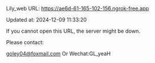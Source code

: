 Lily_web URL: https://ae6d-61-165-102-156.ngrok-free.app

Updated at: 2024-12-09 11:33:20

If you cannot open this URL, the server might be down.

Please contact: 

goley04@foxmail.com Or Wechat:GL_yeaH